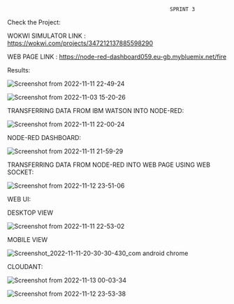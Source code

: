                                                         SPRINT 3

Check the Project:

WOKWI SIMULATOR LINK : https://wokwi.com/projects/347212137885598290

WEB PAGE LINK : https://node-red-dashboard059.eu-gb.mybluemix.net/fire


Results:


![Screenshot from 2022-11-11 22-49-24](https://user-images.githubusercontent.com/71424761/201395405-5e9a4687-c9cb-444c-b1cc-32b511d397f1.png)


![Screenshot from 2022-11-03 15-20-26](https://user-images.githubusercontent.com/71424761/201396941-8adefb4c-16a7-4c96-889f-43e7bd4e8523.png)


TRANSFERRING DATA FROM IBM WATSON INTO NODE-RED:


![Screenshot from 2022-11-11 22-00-24](https://user-images.githubusercontent.com/71424761/201392999-753fdb4b-afa6-49f0-a054-cebe7135d38e.png)


NODE-RED DASHBOARD:


![Screenshot from 2022-11-11 21-59-29](https://user-images.githubusercontent.com/71424761/201393150-3448b268-afc6-4fda-999a-a8cfc5c18831.png)


TRANSFERRING DATA FROM NODE-RED INTO WEB PAGE USING WEB SOCKET:


![Screenshot from 2022-11-12 23-51-06](https://user-images.githubusercontent.com/71424761/201489470-6e8e8016-8649-44a6-a741-e8ab096b1468.png)


WEB UI:


DESKTOP VIEW


![Screenshot from 2022-11-11 22-53-02](https://user-images.githubusercontent.com/71424761/201395630-e2bb620e-3a51-437a-a185-5c1e72f3f3bd.png)


MOBILE VIEW


![Screenshot_2022-11-11-20-30-30-430_com android chrome](https://user-images.githubusercontent.com/71424761/201489343-41c9c173-c5d2-4d05-8b45-365aee8f4e40.jpg)


CLOUDANT:


![Screenshot from 2022-11-13 00-03-34](https://user-images.githubusercontent.com/71424761/201489558-cf5f6f4e-f2e5-4fd4-a894-f7826b955a41.png)


![Screenshot from 2022-11-12 23-53-38](https://user-images.githubusercontent.com/71424761/201489571-55c00678-8835-4cc0-85bd-d083df62b104.png)

